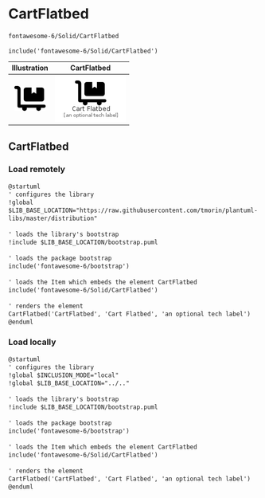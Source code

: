 # CartFlatbed


```text
fontawesome-6/Solid/CartFlatbed
```

```text
include('fontawesome-6/Solid/CartFlatbed')
```



| Illustration | CartFlatbed |
| :---: | :---: |
| ![illustration for Illustration](../../fontawesome-6/Solid/CartFlatbed.png) | ![illustration for CartFlatbed](../../fontawesome-6/Solid/CartFlatbed.Local.png) |




## CartFlatbed

### Load remotely
```plantuml
@startuml
' configures the library
!global $LIB_BASE_LOCATION="https://raw.githubusercontent.com/tmorin/plantuml-libs/master/distribution"

' loads the library's bootstrap
!include $LIB_BASE_LOCATION/bootstrap.puml

' loads the package bootstrap
include('fontawesome-6/bootstrap')

' loads the Item which embeds the element CartFlatbed
include('fontawesome-6/Solid/CartFlatbed')

' renders the element
CartFlatbed('CartFlatbed', 'Cart Flatbed', 'an optional tech label')
@enduml
```

### Load locally
```plantuml
@startuml
' configures the library
!global $INCLUSION_MODE="local"
!global $LIB_BASE_LOCATION="../.."

' loads the library's bootstrap
!include $LIB_BASE_LOCATION/bootstrap.puml

' loads the package bootstrap
include('fontawesome-6/bootstrap')

' loads the Item which embeds the element CartFlatbed
include('fontawesome-6/Solid/CartFlatbed')

' renders the element
CartFlatbed('CartFlatbed', 'Cart Flatbed', 'an optional tech label')
@enduml
```

